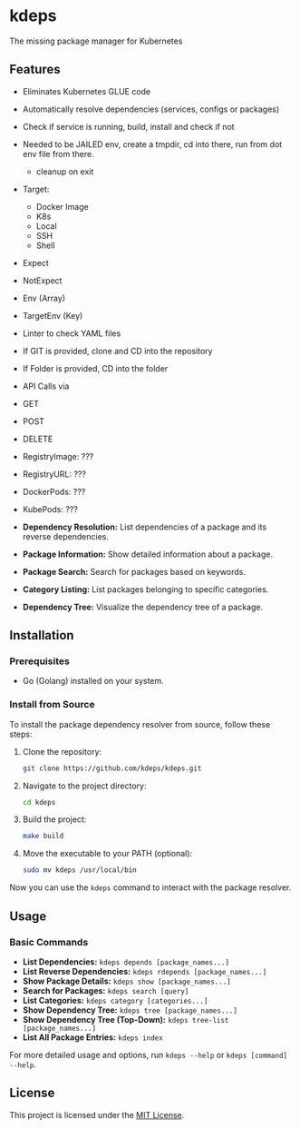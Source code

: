 # kdeps
The missing package manager for Kubernetes

## Features

- Eliminates Kubernetes GLUE code
- Automatically resolve dependencies (services, configs or packages)
- Check if service is running, build, install and check if not
- Needed to be JAILED env, create a tmpdir, cd into there, run from dot env file from there.
  - cleanup on exit
- Target:
  - Docker Image
  - K8s
  - Local
  - SSH
  - Shell
- Expect
- NotExpect
- Env (Array)
- TargetEnv (Key)
- Linter to check YAML files
- If GIT is provided, clone and CD into the repository
- If Folder is provided, CD into the folder
- API Calls via
- GET
- POST
- DELETE
- RegistryImage: ???
- RegistryURL: ???
- DockerPods: ???
- KubePods: ???

- **Dependency Resolution:** List dependencies of a package and its reverse dependencies.
- **Package Information:** Show detailed information about a package.
- **Package Search:** Search for packages based on keywords.
- **Category Listing:** List packages belonging to specific categories.
- **Dependency Tree:** Visualize the dependency tree of a package.

## Installation

### Prerequisites

- Go (Golang) installed on your system.

### Install from Source

To install the package dependency resolver from source, follow these steps:

1. Clone the repository:

   ```sh
   git clone https://github.com/kdeps/kdeps.git
   ```

2. Navigate to the project directory:

   ```sh
   cd kdeps
   ```

3. Build the project:

   ```sh
   make build
   ```

4. Move the executable to your PATH (optional):

   ```sh
   sudo mv kdeps /usr/local/bin
   ```

Now you can use the `kdeps` command to interact with the package resolver.

## Usage

### Basic Commands

- **List Dependencies:** `kdeps depends [package_names...]`
- **List Reverse Dependencies:** `kdeps rdepends [package_names...]`
- **Show Package Details:** `kdeps show [package_names...]`
- **Search for Packages:** `kdeps search [query]`
- **List Categories:** `kdeps category [categories...]`
- **Show Dependency Tree:** `kdeps tree [package_names...]`
- **Show Dependency Tree (Top-Down):** `kdeps tree-list [package_names...]`
- **List All Package Entries:** `kdeps index`

For more detailed usage and options, run `kdeps --help` or `kdeps [command] --help`.

## License

This project is licensed under the [MIT License](LICENSE).
